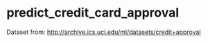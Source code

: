 # predict_credit_card_approval

Dataset from: http://archive.ics.uci.edu/ml/datasets/credit+approval

